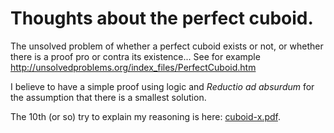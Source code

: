 # Thoughts about the perfect cuboid.

The unsolved problem of whether a perfect cuboid exists or not,
or whether there is a proof pro or contra its existence...
See for example http://unsolvedproblems.org/index_files/PerfectCuboid.htm

I believe to have a simple proof using logic and *Reductio ad absurdum*
for the assumption that there is a smallest solution.

The 10th (or so) try to explain my reasoning is here: [cuboid-x.pdf](cuboid-x.pdf).

